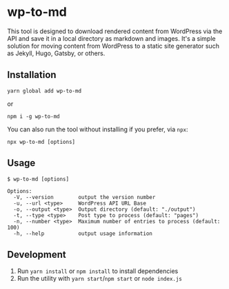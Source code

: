 # wp-to-md

This tool is designed to download rendered content from WordPress via the API and save it in a local directory as markdown and images. It's a simple solution for moving content from WordPress to a static site generator such as Jekyll, Hugo, Gatsby, or others.

## Installation

 ```
 yarn global add wp-to-md
 ```
 or 

 ```
 npm i -g wp-to-md
 ```
 
 You can also run the tool without installing if you prefer, via `npx`:
 ```
 npx wp-to-md [options]
 ```

## Usage
```
$ wp-to-md [options]

Options:
  -V, --version        output the version number
  -u, --url <type>     WordPress API URL Base
  -o, --output <type>  Output directory (default: "./output")
  -t, --type <type>    Post type to process (default: "pages")
  -n, --number <type>  Maximum number of entries to process (default: 100)
  -h, --help           output usage information
```

## Development

1. Run ```yarn install``` or ```npm install``` to install dependencies
2. Run the utility with ```yarn start```/```npm start``` or ```node index.js```
